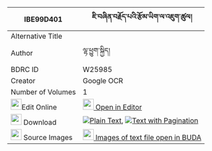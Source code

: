 |IBE99D401|ཇི་བཞིན་བརྗོད་པའི་རྩོམ་ཡིག་ལ་འཇུག་ཚུལ། 
| --- | --- 
|Alternative Title |
|Author| ལྷ་ཕྱུག་སྐྱིད།
|BDRC ID | W25985
|Creator | Google OCR
|Number of Volumes| 1
|<img width="25" src="https://img.icons8.com/color/25/000000/edit-property.png">Edit Online| [<img width="25" src="https://avatars.githubusercontent.com/u/45091458?s=200&v=4"> Open in Editor](http://editor.openpecha.org/IBE99D401)
|<img width="25" src="https://img.icons8.com/fluent/48/000000/download-2.png"/>  Download | [![](https://img.icons8.com/color/20/000000/txt.png)Plain Text](https://github.com/Openpecha/IBE99D401/releases/download/v1/jishyin_jopa_i_tsomyik_la_juk__plain_IBE99D401.zip), [![](https://img.icons8.com/color/20/000000/txt.png)Text with Pagination](https://github.com/Openpecha/IBE99D401/releases/download/v1/jishyin_jopa_i_tsomyik_la_juk__pages_IBE99D401.zip)
|<img width="25" src="https://img.icons8.com/plasticine/100/000000/pictures-folder.png"/>  Source Images | [<img width="25" src="https://library.bdrc.io/icons/BUDA-small.svg"> Images of text file open in BUDA](https://library.bdrc.io/show/bdr:W25985)